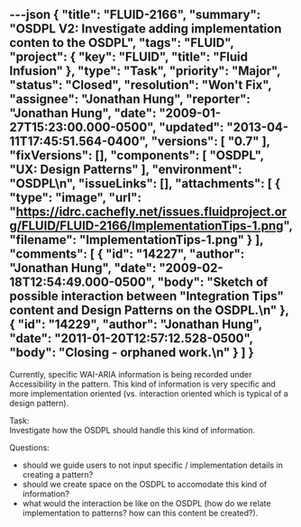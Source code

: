 ---json
{
  "title": "FLUID-2166",
  "summary": "OSDPL V2: Investigate adding implementation conten to the OSDPL",
  "tags": "FLUID",
  "project": {
    "key": "FLUID",
    "title": "Fluid Infusion"
  },
  "type": "Task",
  "priority": "Major",
  "status": "Closed",
  "resolution": "Won't Fix",
  "assignee": "Jonathan Hung",
  "reporter": "Jonathan Hung",
  "date": "2009-01-27T15:23:00.000-0500",
  "updated": "2013-04-11T17:45:51.564-0400",
  "versions": [
    "0.7"
  ],
  "fixVersions": [],
  "components": [
    "OSDPL",
    "UX: Design Patterns"
  ],
  "environment": "OSDPL\n",
  "issueLinks": [],
  "attachments": [
    {
      "type": "image",
      "url": "https://idrc.cachefly.net/issues.fluidproject.org/FLUID/FLUID-2166/ImplementationTips-1.png",
      "filename": "ImplementationTips-1.png"
    }
  ],
  "comments": [
    {
      "id": "14227",
      "author": "Jonathan Hung",
      "date": "2009-02-18T12:54:49.000-0500",
      "body": "Sketch of possible interaction between \"Integration Tips\" content and Design Patterns on the OSDPL.\n"
    },
    {
      "id": "14229",
      "author": "Jonathan Hung",
      "date": "2011-01-20T12:57:12.528-0500",
      "body": "Closing - orphaned work.\n"
    }
  ]
}
---
Currently, specific WAI-ARIA information is being recorded under Accessibility in the pattern. This kind of information is very specific and more implementation oriented (vs. interaction oriented which is typical of a design pattern).

Task:\
Investigate how the OSDPL should handle this kind of information.

Questions:

* should we guide users to not input specific / implementation details in creating a pattern?
* should we create space on the OSDPL to accomodate this kind of information?
* what would the interaction be like on the OSDPL (how do we relate implementation to patterns? how can this content be created?).

        